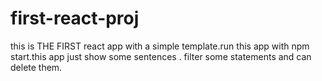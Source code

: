 # first-react-proj
this is THE FIRST react app with a simple template.run this app with npm start.this app just show some sentences . filter some statements and can delete them.
